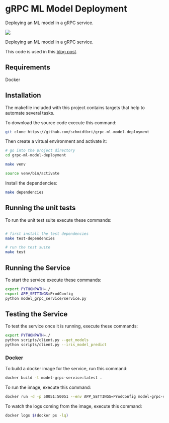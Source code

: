# gRPC ML Model Deployment
Deploying an ML model in a gRPC service.

![](https://github.com/schmidtbri/grpc-ml-model-deployment/workflows/Build/badge.svg)

Deploying an ML model in a gRPC service.

This code is used in this [blog post](https://medium.com/@brianschmidt_78145/a-grpc-ml-model-deployment-d9265c2f7293).

## Requirements
Docker

## Installation 
The makefile included with this project contains targets that help to automate several tasks.

To download the source code execute this command:

```bash
git clone https://github.com/schmidtbri/grpc-ml-model-deployment
```

Then create a virtual environment and activate it:

```bash
# go into the project directory
cd grpc-ml-model-deployment

make venv

source venv/bin/activate
```

Install the dependencies:

```bash
make dependencies
```

## Running the unit tests
To run the unit test suite execute these commands:
```bash

# first install the test dependencies
make test-dependencies

# run the test suite
make test
```

## Running the Service
To start the service execute these commands:
```bash
export PYTHONPATH=./
export APP_SETTINGS=ProdConfig 
python model_grpc_service/service.py
```

## Testing the Service
To test the service once it is running, execute these commands:
```bash
export PYTHONPATH=./
python scripts/client.py --get_models
python scripts/client.py --iris_model_predict
```

### Docker
To build a docker image for the service, run this command:
```bash
docker build -t model-grpc-service:latest .
```

To run the image, execute this command:
```bash
docker run -d -p 50051:50051 --env APP_SETTINGS=ProdConfig model-grpc-service
```

To watch the logs coming from the image, execute this command:
```bash
docker logs $(docker ps -lq)
```
